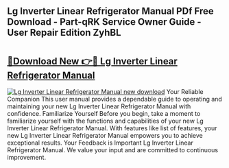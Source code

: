 ## Lg Inverter Linear Refrigerator Manual PDf Free Download - Part-qRK Service Owner Guide - User Repair Edition ZyhBL

# <h2><a href="http://bc36808.oget.top/?id=Lg+Inverter+Linear+Refrigerator+Manual">🔗Download New 👉🔴 Lg Inverter Linear Refrigerator Manual</a></h2>

[![Lg Inverter Linear Refrigerator Manual new download](https://i.imgur.com/5g1atiW.png)](http://bc36808.oget.top/?id=Lg+Inverter+Linear+Refrigerator+Manual)
Your Reliable Companion This user manual provides a dependable guide to operating and maintaining your new Lg Inverter Linear Refrigerator Manual with confidence. Familiarize Yourself Before you begin, take a moment to familiarize yourself with the functions and capabilities of your new Lg Inverter Linear Refrigerator Manual. With features like list of features, your new Lg Inverter Linear Refrigerator Manual empowers you to achieve exceptional results. Your Feedback is Important Lg Inverter Linear Refrigerator Manual. We value your input and are committed to continuous improvement.
